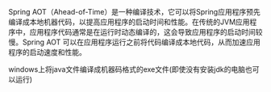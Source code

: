 Spring AOT（Ahead-of-Time）是一种编译技术，它可以将Spring应用程序预先编译成本地机器代码，以提高应用程序的启动时间和性能。在传统的JVM应用程序中，应用程序代码通常是在运行时动态编译的，这会导致应用程序的启动时间较慢。Spring AOT 可以在应用程序运行之前将代码编译成本地代码，从而加速应用程序的启动速度和性能。

windows上将java文件编译成机器码格式的exe文件(即使没有安装jdk的电脑也可以运行)
